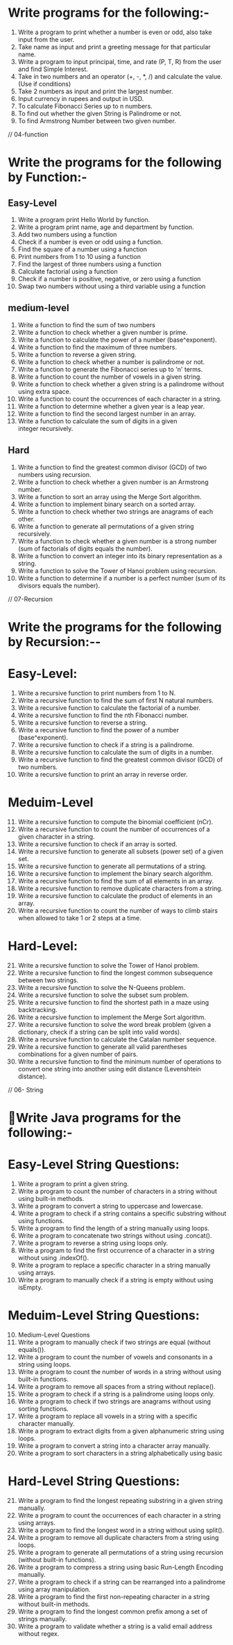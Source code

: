 # Write programs for the following:-

1. Write a program to print whether a number is even or odd, also take input from the user.
2. Take name as input and print a greeting message for that particular name.
3. Write a program to input principal, time, and rate (P, T, R) from the user and find Simple Interest.
4. Take in two numbers and an operator (+, -, *, /) and calculate the value. (Use if conditions)
5. Take 2 numbers as input and print the largest number.
6. Input currency in rupees and output in USD.
7. To calculate Fibonacci Series up to n numbers.
8. To find out whether the given String is Palindrome or not.
9. To find Armstrong Number between two given number.





// 04-function

# Write the programs for the following by Function:-

 ## Easy-Level

1. Write a program print Hello World by function.
2. Write a program print name, age and department by function.
3. Add two numbers using a function
4. Check if a number is even or odd using a function.
5. Find the square of a number using a function
6. Print numbers from 1 to 10 using a function
7. Find the largest of three numbers using a function
8. Calculate factorial using a function
9. Check if a number is positive, negative, or zero using a function
10. Swap two numbers without using a third variable using a function

## medium-level

1. Write a function to find the sum of two numbers
2. Write a function to check whether a given number is prime.
3. Write a function to calculate the power of a number (base^exponent).
4. Write a function to find the maximum of three numbers.
5. Write a function to reverse a given string.
6. Write a function to check whether a number is palindrome or not.
7. Write a function to generate the Fibonacci series up to 'n' terms.
8. Write a function to count the number of vowels in a given string.
9. Write a function to check whether a given string is a palindrome without using extra space.
10. Write a function to count the occurrences of each character in a string.
11. Write a function to determine whether a given year is a leap year.
12. Write a function to find the second largest number in an array.
13. Write a function to calculate the sum of digits in a given integer recursively.

## Hard

1. Write a function to find the greatest common divisor (GCD) of two numbers using recursion.
2. Write a function to check whether a given number is an Armstrong number.
3. Write a function to sort an array using the Merge Sort algorithm.
4. Write a function to implement binary search on a sorted array.
5. Write a function to check whether two strings are anagrams of each other.
6. Write a function to generate all permutations of a given string recursively.
7. Write a function to check whether a given number is a strong number (sum of factorials of digits equals the  number).
8. Write a function to convert an integer into its binary representation as a string.
9. Write a function to solve the Tower of Hanoi problem using recursion.
10. Write a function to determine if a number is a perfect number (sum of its divisors equals the number).


// 07-Recursion

# Write the programs for the following by Recursion:--

# Easy-Level:
1. Write a recursive function to print numbers from 1 to N.
2. Write a recursive function to find the sum of first N natural numbers.
3. Write a recursive function to calculate the factorial of a number.
4. Write a recursive function to find the nth Fibonacci number.
5. Write a recursive function to reverse a string.
6. Write a recursive function to find the power of a number (base^exponent).
7. Write a recursive function to check if a string is a palindrome.
8. Write a recursive function to calculate the sum of digits in a number.
9. Write a recursive function to find the greatest common divisor (GCD) of two numbers.
10. Write a recursive function to print an array in reverse order.

# Meduim-Level
11. Write a recursive function to compute the binomial coefficient (nCr).
12. Write a recursive function to count the number of occurrences of a given character in a string.
13. Write a recursive function to check if an array is sorted.
14. Write a recursive function to generate all subsets (power set) of a given set.
15. Write a recursive function to generate all permutations of a string.
16. Write a recursive function to implement the binary search algorithm.
17. Write a recursive function to find the sum of all elements in an array.
18. Write a recursive function to remove duplicate characters from a string.
19. Write a recursive function to calculate the product of elements in an array.
20. Write a recursive function to count the number of ways to climb stairs when allowed to take 1 or 2 steps at a time.

# Hard-Level:
21. Write a recursive function to solve the Tower of Hanoi problem.
22. Write a recursive function to find the longest common subsequence between two strings.
23. Write a recursive function to solve the N-Queens problem.
24. Write a recursive function to solve the subset sum problem.
25. Write a recursive function to find the shortest path in a maze using backtracking.
26. Write a recursive function to implement the Merge Sort algorithm.
27. Write a recursive function to solve the word break problem (given a dictionary, check if a string can be split into valid words).
28. Write a recursive function to calculate the Catalan number sequence.
29. Write a recursive function to generate all valid parentheses combinations for a given number of pairs.
30. Write a recursive function to find the minimum number of operations to convert one string into another using edit distance (Levenshtein distance).

// 06- String

# 🔗Write Java programs for the following:-

# Easy-Level String Questions:

1. Write a program to print a given string.
2. Write a program to count the number of characters in a string without using built-in methods.
3. Write a program to convert a string to uppercase and lowercase.
4. Write a program to check if a string contains a specific substring without using functions.
5. Write a program to find the length of a string manually using loops.
6. Write a program to concatenate two strings without using .concat().
7. Write a program to reverse a string using loops only.
8. Write a program to find the first occurrence of a character in a string without using .indexOf().
9. Write a program to replace a specific character in a string manually using arrays.
10. Write a program to manually check if a string is empty without using isEmpty.

# Meduim-Level String Questions:

10. Medium-Level Questions 
11. Write a program to manually check if two strings are equal (without equals()).
12. Write a program to count the number of vowels and consonants in a string using loops.
13. Write a program to count the number of words in a string without using built-in functions.
14. Write a program to remove all spaces from a string without replace().
15. Write a program to check if a string is a palindrome using loops only.
16. Write a program to check if two strings are anagrams without using sorting functions.
17. Write a program to replace all vowels in a string with a specific character manually.
18. Write a program to extract digits from a given alphanumeric string using loops.
19. Write a program to convert a string into a character array manually.
20. Write a program to sort characters in a string alphabetically using basic

# Hard-Level String Questions:

21. Write a program to find the longest repeating substring in a given string manually.
22. Write a program to count the occurrences of each character in a string using arrays.
23. Write a program to find the longest word in a string without using split().
24. Write a program to remove all duplicate characters from a string using loops.
25. Write a program to generate all permutations of a string using recursion (without built-in functions).
26. Write a program to compress a string using basic Run-Length Encoding manually.
27. Write a program to check if a string can be rearranged into a palindrome using array manipulation.
28. Write a program to find the first non-repeating character in a string without built-in methods.
29. Write a program to find the longest common prefix among a set of strings manually.
30. Write a program to validate whether a string is a valid email address without regex.